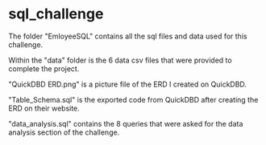 # sql_challenge

The folder "EmloyeeSQL" contains all the sql files and data used for this challenge.

Within the "data" folder is the 6 data csv files that were provided to complete the project.

"QuickDBD ERD.png" is a picture file of the ERD I created on QuickDBD.

"Table_Schema.sql" is the exported code from QuickDBD after creating the ERD on their website.

"data_analysis.sql" contains the 8 queries that were asked for the data analysis section of the challenge.